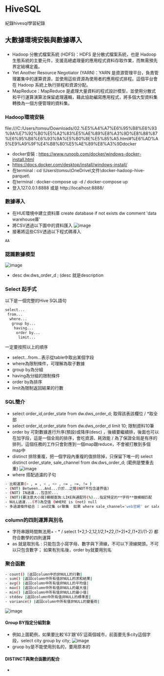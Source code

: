 # HiveSQL
紀錄hivesql學習紀錄

## 大數據環境安裝與數據導入

###
- Hadoop 分散式檔案系統 (HDFS)：HDFS 是分散式檔案系統，也是 Hadoop 生態系統的主要元件，支援高總處理量的應用程式資料存取作業，而無需預先界定結構定義。
- Yet Another Resource Negotiator (YARN)：YARN 是資源管理平台，負責管理叢集中的運算資源，並使用這些資源為使用者的應用程式排程。這個平台會在 Hadoop 系統上執行排程和資源分配。
- MapReduce：MapReduce 是處理大量資料的程式設計模型，並使用分散式和平行運算演算法保留處理邏輯，藉此協助編寫應用程式，將多個大型資料集轉換為一個方便管理的資料集。

### Hadoop環境安裝
file:///C:/Users/tomsu/Downloads/02.%E5%A4%A7%E6%95%B8%E6%93%9A%E7%92%B0%E5%A2%83%E5%AE%89%E8%A3%9D%E8%88%87%E6%95%B8%E6%93%9A%E5%B0%8E%E5%85%A5.html#%E6%AD%A5%E9%A9%9F%E4%B8%80%E5%AE%89%E8%A3%9Ddocker
- docker安裝 : https://www.runoob.com/docker/windows-docker-install.html
-  https://docs.docker.com/desktop/install/windows-install/
-  在terminal : cd \Users\tomsu\OneDrive\文件\docker-hadoop-hive-parquet\
- 在terminal : docker-compose up -d  /  docker-compose up
- 登入127.0.0.1:8888 或是 http://localhost:8888/

### 數據導入
- 在HUE環境中建立資料庫 create database if not exists dw comment 'data warehouse庫'
- 將CSV透過以下圖中的資料匯入
 ![image](https://github.com/Tomalison/HiveSQL/assets/96727036/4d46e496-7eed-44cb-8b3e-e80ef7b206b7)
- 接著將這些CSV透過以下程式碼導入

``` sh
AA
```

### 認識數據模型
![image](https://github.com/Tomalison/HiveSQL/assets/96727036/09c11c46-a1b0-4379-9fc5-d55ace509573)

- desc dw.dws_order_d ;  (desc 就是description

### Select 起手式
以下是一個完整的Hive SQL語句
``` sh
select...
 from...
  where...
   group by...
    having...
     order by...
      limit...
```
一定要按照以上的順序
- select...from...表示從table中取出某個字段
- where為限制條件，可理解為取子數據
- group by為分組
- having為分組的限制條件
- order by為排序
- limit為限制返回結果的行數

### SQL簡介
- select order_id,order_state from dw.dws_order_d; 取得該表該欄位 / *取全部
- select order_id,order_state from dw.dws_order_d  limit 10; 限制資料10筆
- order by 可對數據進行升序(預設)或降序(desc) ，後續要繼續排，後面也可以在加字段，這是一個全局的排序，會吃資源、耗效能 / 為了保證全局是有序的排列，這個任務的工作只會對應到一個map跟reduce，不會被打散到多個map中
- distinct 排除重複，把一個字段內重複的值排除掉，只保留下唯一的 select distinct order_state, sale_channel from dw.dws_order_d; (範例是雙重去重)
  ![image](https://github.com/Tomalison/HiveSQL/assets/96727036/01f51efd-c813-493f-8c45-8be712b4055a)
- where 搭配過濾的子句
``` sh
- 比較運算(> , = , < , <> , <= , >=, != )
- (NOT) Between...And...介於..之間(NOT不包含邊界值)
- (NOT) IN過濾...包含於...
- (NOT)(要注意大小寫)模糊查詢:LIKE與通配符(%)...指定特定的**字符**做模糊匹配
- NULL過濾...(不)為空值 (WHERE is (not) null
- 多過濾條件組合 : and交集 or聯集  如果 where sale_channel='web官網' or sale_channel='移動端官網' and order_state=5 ，這樣的查詢and為一組，先看and才是or
```
### column的四則運算與別名
- 字符串跟時間無法用+ - * /  select 1+2,1-2,1*2,1/2,1+2*2,(1+2)*2,(1+2)/(1-2) 都符合數學的四則運算
- as 就是取別名 : 只能包含小寫字母、數字與下滑線，不可以下滑線開頭，不可以只包含數字； 如果有別名後，order by就要用別名

### 聚合函數
``` sh
- count() |返回column中的非NULL的行數|
- sum() |返回column中所有值非NULL的求和結果|
- avg() |返回column中所有值非NULL的平均值|
- max() |返回column中所有值非NULL的最大值|
- min() |返回column中所有值非NULL的最小值|
- stddev |返回column中所有值非NULL的標準差|
- variance() |返回column中所有值非NULL的變藝術| 
```
![image](https://github.com/Tomalison/HiveSQL/assets/96727036/17ee4039-cf69-480b-8a0d-aad34e7f5860)

#### Group BY指定分組對象
- 例如上圖範例，如果要比較'63'跟'65'這兩個城市，前面要先多city這個字段，select city  group by city;
![image](https://github.com/Tomalison/HiveSQL/assets/96727036/fae7da37-b466-4b2b-8a42-95227bf002be)
- gruop by是不能使用別名的，要用原本的

#### DISTINCT與聚合函數的配合
- 
